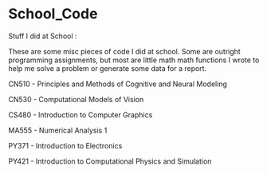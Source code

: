 School_Code
===========

Stuff I did at School : 

These are some misc pieces of code I did at school. Some are outright programming assignments, but most are little math
math functions I wrote to help me solve a problem or generate some data for a report. 

CN510 - Principles and Methods of Cognitive and Neural Modeling 

CN530 - Computational Models of Vision

CS480 - Introduction to Computer Graphics

MA555 - Numerical Analysis 1

PY371 - Introduction to Electronics

PY421 - Introduction to Computational Physics and Simulation
